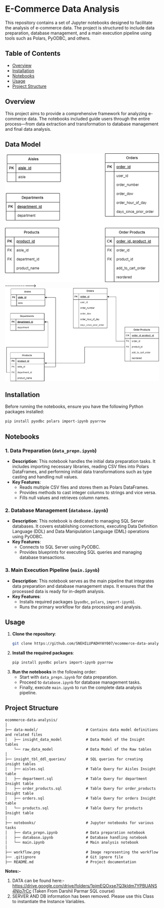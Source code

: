 
# E-Commerce Data Analysis

This repository contains a set of Jupyter notebooks designed to facilitate the analysis of e-commerce data. The project is structured to include data preparation, database management, and a main execution pipeline using tools such as Polars, PyODBC, and others.

## Table of Contents

- [Overview](#overview)
- [Installation](#installation)
- [Notebooks](#notebooks)
- [Usage](#usage)
- [Project Structure](#project-structure)

## Overview

This project aims to provide a comprehensive framework for analyzing e-commerce data. The notebooks included guide users through the entire process—from data extraction and transformation to database management and final data analysis.

## Data Model
![RAW DATA MODEL](./data-model/raw_data_model.png) -------------> ![INSIGHT DATA MODEL](./data-model/insight_data_model.png)

## Installation

Before running the notebooks, ensure you have the following Python packages installed:

```bash
pip install pyodbc polars import-ipynb pyarrow
```

## Notebooks

### 1. **Data Preparation (`data_prepn.ipynb`)**
   - **Description**: This notebook handles the initial data preparation tasks. It includes importing necessary libraries, reading CSV files into Polars DataFrames, and performing initial data transformations such as type casting and handling null values.
   - **Key Features**:
     - Reads multiple CSV files and stores them as Polars DataFrames.
     - Provides methods to cast integer columns to strings and vice versa.
     - Fills null values and retrieves column names.

### 2. **Database Management (`database.ipynb`)**
   - **Description**: This notebook is dedicated to managing SQL Server databases. It covers establishing connections, executing Data Definition Language (DDL) and Data Manipulation Language (DML) operations using PyODBC.
   - **Key Features**:
     - Connects to SQL Server using PyODBC.
     - Provides blueprints for executing SQL queries and managing database transactions.
   
### 3. **Main Execution Pipeline (`main.ipynb`)**
   - **Description**: This notebook serves as the main pipeline that integrates data preparation and database management steps. It ensures that the processed data is ready for in-depth analysis.
   - **Key Features**:
     - Installs required packages (`pyodbc`, `polars`, `import-ipynb`).
     - Runs the primary workflow for data processing and analysis.

## Usage

1. **Clone the repository**:
   ```bash
   git clone https://github.com/SNEHILUPADHYAY007/ecommerce-data-analysis.git
   ```
2. **Install the required packages**:
   ```bash
   pip install pyodbc polars import-ipynb pyarrow
   ```
3. **Run the notebooks** in the following order:
   - Start with `data_prepn.ipynb` for data preparation.
   - Proceed to `database.ipynb` for database management tasks.
   - Finally, execute `main.ipynb` to run the complete data analysis pipeline.

## Project Structure

```
ecommerce-data-analysis/
│
├── data-model/                      # Contains data model definitions and related files
│   ├── insight_data_model           # Data Model of the Insight tables 
    └── raw_data_model               # Data Model of the Raw tables 
│
├── insight_tbl_ddl_queries/         # SQL queries for creating insight tables
│   ├── aisles.sql                   # Table Query for Aisles Insight table
│   ├── department.sql               # Table Query for department Insight table
│   ├── order_products.sql           # Table Query for order_products Insight table
│   ├── orders.sql                   # Table Query for orders Insight table
│   └── products.sql                 # Table Query for products Insight table
│   
├── notebooks/                       # Jupyter notebooks for various tasks
│   ├── data_prepn.ipynb             # Data preparation notebook
│   ├── database.ipynb               # Database handling notebook
│   └── main.ipynb                   # Main analysis notebook
│
├── workflow.png                     # Image representing the workflow
├── .gitignore                       # Git ignore file
├── README.md                        # Project documentation

```
**Notes:-**
1. DATA can be found here:- https://drive.google.com/drive/folders/1pjmEQOxse7Q3kldm7YPBUANS4Nlo7rCc (Taken From Darshil Parmar SQL course)
2. SERVER AND DB information has been removed. Please use this Class to instantiate the Instance Variables.
